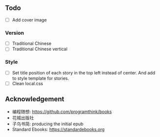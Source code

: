 ## Todo
- [ ] Add cover image

### Version
- [ ] Traditional Chinese
- [ ] Traditional Chinese vertical

### Style
- [ ] Set title position of each story in the top left instead of center. And add to style template for stories.
- [ ] Clean local.css

## Acknowledgement
- 编程随想: https://github.com/programthink/books
- 花城出版社
- 子乌书简: producing the initial epub
- Standard Ebooks: https://standardebooks.org
